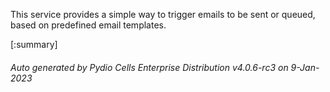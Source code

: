 






This service provides a simple way to trigger emails to be sent or queued, based on predefined email templates.

[:summary]

###### Auto generated by Pydio Cells Enterprise Distribution v4.0.6-rc3 on 9-Jan-2023
